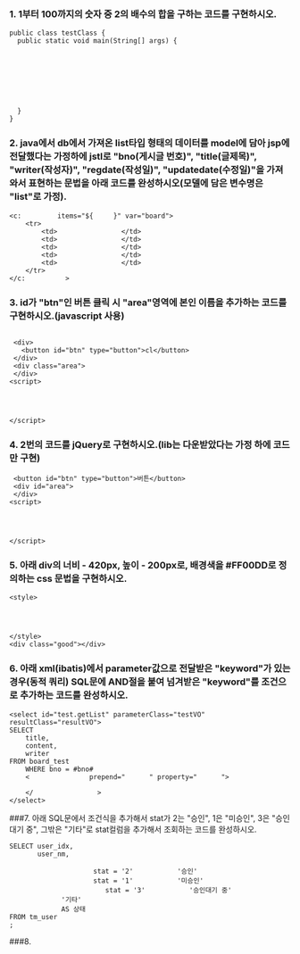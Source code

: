 ### 1. 1부터 100까지의 숫자 중 2의 배수의 합을 구하는 코드를 구현하시오.
~~~
public class testClass {
  public static void main(String[] args) {
  	
    
    
    
    
    
    
    
  }
}
~~~

### 2. java에서 db에서 가져온 list타입 형태의 데이터를 model에 담아 jsp에 전달했다는 가정하에 jstl로 "bno(게시글 번호)", "title(글제목)", "writer(작성자)", "regdate(작성일)", "updatedate(수정일)"을 가져와서 표현하는 문법을 아래 코드를 완성하시오(모델에 담은 변수명은 "list"로 가정). 
~~~
<c:         items="${     }" var="board">
    <tr>
    	<td>                </td>
        <td>                </td>
        <td>                </td>
        <td>                </td>
        <td>                </td>
    </tr>
</c:          >
~~~

### 3. id가 "btn"인 버튼 클릭 시 "area"영역에 본인 이름을 추가하는 코드를 구현하시오.(javascript 사용)
~~~

 <div>
   <button id="btn" type="button">cl</button>
 </div>
 <div class="area">
 </div>
<script>




</script> 
~~~

### 4. 2번의 코드를 jQuery로 구현하시오.(lib는 다운받았다는 가정 하에 코드만 구현)
~~~
 <button id="btn" type="button">버튼</button>
 <div id="area">
 </div>
<script>




</script>
~~~

### 5. 아래 div의 너비 - 420px, 높이 - 200px로, 배경색을 #FF00DD로 정의하는 css 문법을 구현하시오.
~~~
<style>




</style>
<div class="good"></div>
~~~

### 6. 아래 xml(ibatis)에서 parameter값으로 전달받은 "keyword"가 있는 경우(동적 쿼리) SQL문에 AND절을 붙여 넘겨받은 "keyword"를 조건으로 추가하는 코드를 완성하시오.
~~~
<select id="test.getList" parameterClass="testVO" resultClass="resultVO">
SELECT
    title, 
    content,
    writer
FROM board_test
	WHERE bno = #bno#
    <               prepend="      " property="      ">
    	
    </                >
</select>    
~~~

###7. 아래 SQL문에서 조건식을 추가해서 stat가 2는 "승인", 1은 "미승인", 3은 "승인대기 중", 그밖은 "기타"로 stat컬럼을 추가해서 조회하는 코드를 완성하시오.
~~~
SELECT user_idx, 
	   user_nm,
		   
		   			 stat = '2'           '승인'
		   			 stat = '1'           '미승인'
					    stat = '3'           '승인대기 중'
		   	 '기타'
		   	 AS 상태
FROM tm_user
;		
~~~

###8. 







